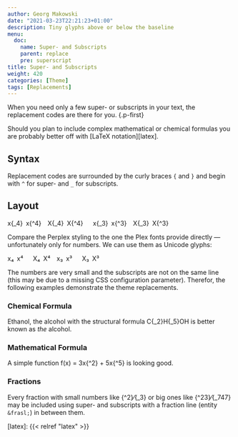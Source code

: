 ```yaml
---
author: Georg Makowski
date: "2021-03-23T22:21:23+01:00"
description: Tiny glyphs above or below the baseline
menu:
  doc:
    name: Super- and Subscripts
    parent: replace
    pre: superscript
title: Super- and Subscripts
weight: 420
categories: [Theme]
tags: [Replacements]
---
```


When you need only a few super- or subscripts in your text, the replacement codes are there for you.
{.p-first} <!--more-->

Should you plan to include complex mathematical or chemical formulas you are probably better off with [LaTeX notation][latex].

## Syntax

Replacement codes are surrounded by the curly braces `{` and `}` and begin with `^` for super- and `_` for subscripts.

## Layout

x{_4} x{^4} X{_4} X{^4}   x{_3} x{^3} X{_3} X{^3}

Compare the Perplex styling to the one the Plex fonts provide directly — unfortunately only for numbers. We can use them as Unicode glyphs:

x₄ x⁴   X₄ X⁴ x₃ x³   X₃ X³

The numbers are very small and the subscripts are not on the same line (this may be due to a missing CSS configuration parameter). Therefor, the following examples demonstrate the theme replacements.

### Chemical Formula

Ethanol, the alcohol with the structural formula C{_2}H{_5}OH is better known as _the_ alcohol.

### Mathematical Formula

A simple function f(x) = 3x{^2} + 5x{^5} is looking good.

### Fractions

Every fraction with small numbers like {^2}⁄{_3} or big ones like {^23}⁄{_747} may be included using super- and subscripts with a fraction line (entity `&frasl;`) in between them.

[latex]: {{< relref "latex" >}}
